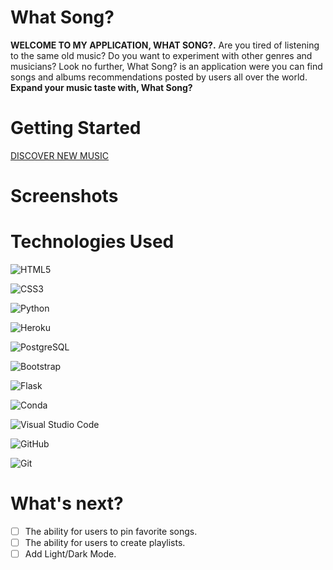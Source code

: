 # What Song?

**WELCOME TO MY APPLICATION, WHAT SONG?.** Are you tired of listening to the same old music? Do you want to experiment with other genres and musicians? Look no further, What Song? is an application were you can find songs and albums recommendations posted by users all over the world. **Expand your music taste with, What Song?**


# Getting Started

<a href="https://what-song-jr.herokuapp.com/">DISCOVER NEW MUSIC</a>

# Screenshots


# Technologies Used

  ![HTML5](https://img.shields.io/badge/HTML5-E34F26?style=for-the-badge&logo=html5&logoColor=white)

  ![CSS3](https://img.shields.io/badge/CSS3-1572B6?style=for-the-badge&logo=css3&logoColor=white)

  ![Python](https://img.shields.io/badge/Python-FFD43B?style=for-the-badge&logo=python&logoColor=blue)

  ![Heroku](https://img.shields.io/badge/Heroku-430098?style=for-the-badge&logo=heroku&logoColor=white)

  ![PostgreSQL](https://img.shields.io/badge/PostgreSQL-316192?style=for-the-badge&logo=postgresql&logoColor=white)

  ![Bootstrap](https://img.shields.io/badge/Bootstrap-563D7C?style=for-the-badge&logo=bootstrap&logoColor=white)

  ![Flask](https://img.shields.io/badge/Flask-000000?style=for-the-badge&logo=flask&logoColor=white)

  ![Conda](https://img.shields.io/badge/conda-342B029.svg?&style=for-the-badge&logo=anaconda&logoColor=white)

  ![Visual Studio Code](https://img.shields.io/badge/Visual_Studio_Code-0078D4?style=for-the-badge&logo=visual%20studio%20code&logoColor=white)

  ![GitHub](https://img.shields.io/badge/github-%23121011.svg?style=for-the-badge&logo=github&logoColor=white)

  ![Git](https://img.shields.io/badge/GIT-E44C30?style=for-the-badge&logo=git&logoColor=white)

# What's next?

- [ ] The ability for users to pin favorite songs.
- [ ] The ability for users to create playlists. 
- [ ] Add Light/Dark Mode.